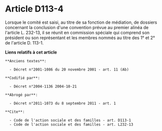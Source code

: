 # Article D113-4

Lorsque le comité est saisi, au titre de sa fonction de médiation, de dossiers concernant la conclusion d'une convention
prévue au premier alinéa de l'article L. 232-13, il se réunit en commission spéciale qui comprend son président ou son
représentant et les membres nommés au titre des 1° et 2° de l'article D. 113-1.

**Liens relatifs à cet article**

	**Anciens textes**:

	  - Décret n°2001-1086 du 20 novembre 2001 - art. 11 (Ab)

	**Codifié par**:

	  - Décret n°2004-1136 2004-10-21

	**Abrogé par**:

	  - Décret n°2011-1073 du 8 septembre 2011 - art. 1

	**Cite**:

	  - Code de l'action sociale et des familles - art. D113-1
	  - Code de l'action sociale et des familles - art. L232-13

